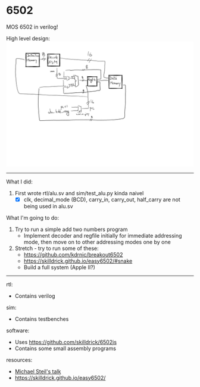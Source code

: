 # 6502

MOS 6502 in verilog!

High level design:
![](6502.png)

---

What I did:
1. First wrote rtl/alu.sv and sim/test_alu.py kinda naivel
   - [x] clk, decimal_mode (BCD), carry_in, carry_out, half_carry are not being used in alu.sv

What I'm going to do:
1. Try to run a simple add two numbers program
   - Implement decoder and regfile initially for immediate addressing mode, then move on to other addressing modes one by one
2. Stretch - try to run some of these:
   - https://github.com/kdrnic/breakout6502
   - https://skilldrick.github.io/easy6502/#snake
   - Build a full system (Apple II?)
---

rtl:
- Contains verilog

sim:
- Contains testbenches

software:
- Uses https://github.com/skilldrick/6502js
- Contains some small assembly programs

resources:
- [Michael Steil's talk](https://www.youtube.com/watch?v=fWqBmmPQP40)
- https://skilldrick.github.io/easy6502/
